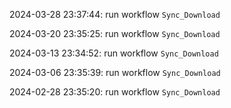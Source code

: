 2024-03-28 23:37:44: run workflow `Sync_Download` 

2024-03-20 23:35:25: run workflow `Sync_Download` 

2024-03-13 23:34:52: run workflow `Sync_Download` 

2024-03-06 23:35:39: run workflow `Sync_Download` 

2024-02-28 23:35:20: run workflow `Sync_Download` 


